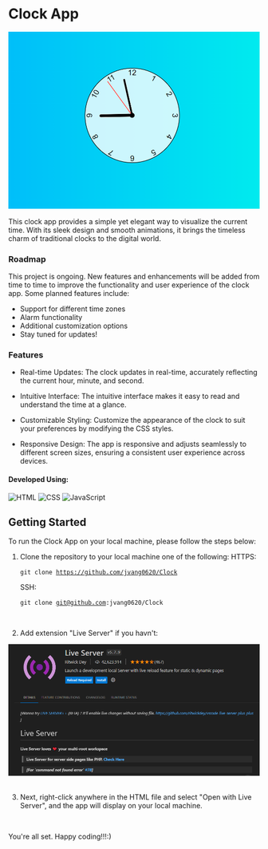 # Clock App

![JavaScript-Clock](./Img/clock.PNG)

This clock app provides a simple yet elegant way to visualize the current time. With its sleek design and smooth animations, it brings the timeless charm of traditional clocks to the digital world.

### Roadmap

This project is ongoing. New features and enhancements will be added from time to time to improve the functionality and user experience of the clock app. Some planned features include:

- Support for different time zones
- Alarm functionality
- Additional customization options
- Stay tuned for updates!

### Features

- Real-time Updates: The clock updates in real-time, accurately reflecting the current hour, minute, and second.

- Intuitive Interface: The intuitive interface makes it easy to read and understand the time at a glance.

- Customizable Styling: Customize the appearance of the clock to suit your preferences by modifying the CSS styles.

- Responsive Design: The app is responsive and adjusts seamlessly to different screen sizes, ensuring a consistent user experience across devices.

#### Developed Using:

![HTML](https://img.shields.io/badge/-HTML-orange?style=for-the-badge&logo=html5)
![CSS](https://img.shields.io/badge/-CSS-blue?style=for-the-badge&logo=css3)
![JavaScript](https://img.shields.io/badge/-JavaScript-yellow?style=for-the-badge&logo=javascript)

## Getting Started

To run the Clock App on your local machine, please follow the steps below:

1. Clone the repository to your local machine one of the following:
   HTTPS: <pre><code>git clone https://github.com/jvang0620/Clock</code></pre>
   SSH: <pre><code>git clone git@github.com:jvang0620/Clock</code></pre>

<br>

2. Add extension "Live Server" if you havn't:

<div style="text-align: center;">
    <img src="/Image-LiveExtension/Live-Server-Pic.PNG" alt="Screenshot of Live Server Extension" width="600">
</div>

<br>

3. Next, right-click anywhere in the HTML file and select "Open with Live Server", and the app will display on your local machine.

<br>

You're all set. Happy coding!!!:)
